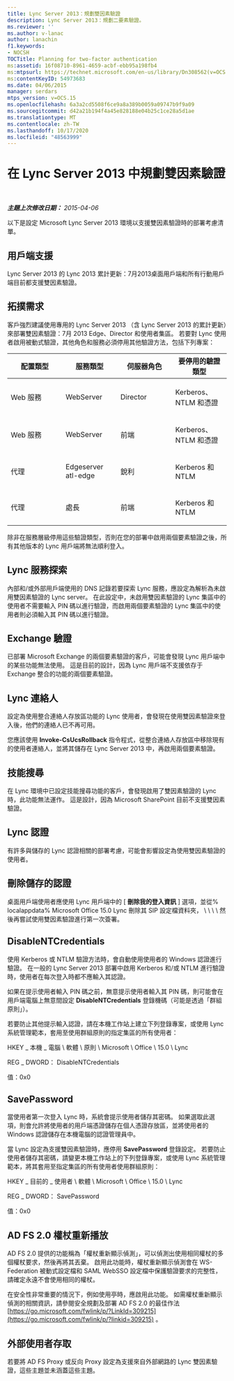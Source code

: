 ```yaml
---
title: Lync Server 2013：規劃雙因素驗證
description: Lync Server 2013：規劃二要素驗證。
ms.reviewer: ''
ms.author: v-lanac
author: lanachin
f1.keywords:
- NOCSH
TOCTitle: Planning for two-factor authentication
ms:assetid: 16f08710-8961-4659-acbf-ebb95a198fb4
ms:mtpsurl: https://technet.microsoft.com/en-us/library/Dn308562(v=OCS.15)
ms:contentKeyID: 54973683
ms.date: 04/06/2015
manager: serdars
mtps_version: v=OCS.15
ms.openlocfilehash: 6a3a2cd5508f6ce9a8a389b0059a09747b9f9a09
ms.sourcegitcommit: d42a21b194f4a45e828188e04b25c1ce28a5d1ae
ms.translationtype: MT
ms.contentlocale: zh-TW
ms.lasthandoff: 10/17/2020
ms.locfileid: "48563999"
---
```

# <a name="planning-for-two-factor-authentication-in-lync-server-2013"></a>在 Lync Server 2013 中規劃雙因素驗證

<div data-xmlns="http://www.w3.org/1999/xhtml">

<div class="topic" data-xmlns="http://www.w3.org/1999/xhtml" data-msxsl="urn:schemas-microsoft-com:xslt" data-cs="https://msdn.microsoft.com/">

<div data-asp="https://msdn2.microsoft.com/asp">



</div>

<div id="mainSection">

<div id="mainBody">

<span> </span>

_**主題上次修改日期：** 2015-04-06_

以下是設定 Microsoft Lync Server 2013 環境以支援雙因素驗證時的部署考慮清單。

<div>

## <a name="client-support"></a>用戶端支援

Lync Server 2013 的 Lync 2013 累計更新：7月2013桌面用戶端和所有行動用戶端目前都支援雙因素驗證。

</div>

<div>

## <a name="topology-requirements"></a>拓撲需求

客戶強烈建議使用專用的 Lync Server 2013 （含 Lync Server 2013 的累計更新）來部署雙因素驗證：7月 2013 Edge、Director 和使用者集區。 若要對 Lync 使用者啟用被動式驗證，其他角色和服務必須停用其他驗證方法，包括下列專案：


<table>
<colgroup>
<col style="width: 25%" />
<col style="width: 25%" />
<col style="width: 25%" />
<col style="width: 25%" />
</colgroup>
<thead>
<tr class="header">
<th>配置類型</th>
<th>服務類型</th>
<th>伺服器角色</th>
<th>要停用的驗證類型</th>
</tr>
</thead>
<tbody>
<tr class="odd">
<td><p>Web 服務</p></td>
<td><p>WebServer</p></td>
<td><p>Director</p></td>
<td><p>Kerberos、NTLM 和憑證</p></td>
</tr>
<tr class="even">
<td><p>Web 服務</p></td>
<td><p>WebServer</p></td>
<td><p>前端</p></td>
<td><p>Kerberos、NTLM 和憑證</p></td>
</tr>
<tr class="odd">
<td><p>代理</p></td>
<td><p>Edgeserver atl-edge</p></td>
<td><p>銳利</p></td>
<td><p>Kerberos 和 NTLM</p></td>
</tr>
<tr class="even">
<td><p>代理</p></td>
<td><p>處長</p></td>
<td><p>前端</p></td>
<td><p>Kerberos 和 NTLM</p></td>
</tr>
</tbody>
</table>


除非在服務層級停用這些驗證類型，否則在您的部署中啟用兩個要素驗證之後，所有其他版本的 Lync 用戶端將無法順利登入。

</div>

<div>

## <a name="lync-service-discovery"></a>Lync 服務探索

內部和/或外部用戶端使用的 DNS 記錄若要探索 Lync 服務，應設定為解析為未啟用雙因素驗證的 Lync server。 在此設定中，未啟用雙因素驗證的 Lync 集區中的使用者不需要輸入 PIN 碼以進行驗證，而啟用兩個要素驗證的 Lync 集區中的使用者則必須輸入其 PIN 碼以進行驗證。

</div>

<div>

## <a name="exchange-authentication"></a>Exchange 驗證

已部署 Microsoft Exchange 的兩個要素驗證的客戶，可能會發現 Lync 用戶端中的某些功能無法使用。 這是目前的設計，因為 Lync 用戶端不支援依存于 Exchange 整合的功能的兩個要素驗證。

</div>

<div>

## <a name="lync-contacts"></a>Lync 連絡人

設定為使用整合連絡人存放區功能的 Lync 使用者，會發現在使用雙因素驗證來登入後，他們的連絡人已不再可用。

您應該使用 **Invoke-CsUcsRollback** 指令程式，從整合連絡人存放區中移除現有的使用者連絡人，並將其儲存在 Lync Server 2013 中，再啟用兩個要素驗證。

</div>

<div>

## <a name="skill-search"></a>技能搜尋

在 Lync 環境中已設定技能搜尋功能的客戶，會發現啟用了雙因素驗證的 Lync 時，此功能無法運作。 這是設計，因為 Microsoft SharePoint 目前不支援雙因素驗證。

</div>

<div>

## <a name="lync-credentials"></a>Lync 認證

有許多與儲存的 Lync 認證相關的部署考慮，可能會影響設定為使用雙因素驗證的使用者。

<div>

## <a name="deleting-saved-credentials"></a>刪除儲存的認證

桌面用戶端使用者應使用 Lync 用戶端中的 [ **刪除我的登入資訊** ] 選項，並從% localappdata% Microsoft Office 15.0 Lync 刪除其 SIP 設定檔資料夾， \\ \\ \\ \\ 然後再嘗試使用雙因素驗證進行第一次簽署。

</div>

<div>

## <a name="disablentcredentials"></a>DisableNTCredentials

使用 Kerberos 或 NTLM 驗證方法時，會自動使用使用者的 Windows 認證進行驗證。 在一般的 Lync Server 2013 部署中啟用 Kerberos 和/或 NTLM 進行驗證時，使用者在每次登入時都不應輸入其認證。

如果在提示使用者輸入 PIN 碼之前，無意提示使用者輸入其 PIN 碼，則可能會在用戶端電腦上無意間設定 **DisableNTCredentials** 登錄機碼（可能是透過「群組原則」）。

若要防止其他提示輸入認證，請在本機工作站上建立下列登錄專案，或使用 Lync 系統管理範本，套用至使用群組原則的指定集區的所有使用者：

HKEY \_ 本機 \_ 電腦 \\ 軟體 \\ 原則 \\ Microsoft \\ Office \\ 15.0 \\ Lync

REG \_ DWORD： DisableNTCredentials

值：0x0

</div>

<div>

## <a name="savepassword"></a>SavePassword

當使用者第一次登入 Lync 時，系統會提示使用者儲存其密碼。 如果選取此選項，則會允許將使用者的用戶端憑證儲存在個人憑證存放區，並將使用者的 Windows 認證儲存在本機電腦的認證管理員中。

當 Lync 設定為支援雙因素驗證時，應停用 **SavePassword** 登錄設定。 若要防止使用者儲存其密碼，請變更本機工作站上的下列登錄專案，或使用 Lync 系統管理範本，將其套用至指定集區的所有使用者使用群組原則：

HKEY \_ 目前的 \_ 使用者 \\ 軟體 \\ Microsoft \\ Office \\ 15.0 \\ Lync

REG \_ DWORD： SavePassword

值：0x0

</div>

</div>

<div>

## <a name="ad-fs-20-token-replay"></a>AD FS 2.0 權杖重新播放

AD FS 2.0 提供的功能稱為「權杖重新顯示偵測」，可以偵測出使用相同權杖的多個權杖要求，然後再將其丟棄。 啟用此功能時，權杖重新顯示偵測會在 WS-Federation 被動式設定檔和 SAML WebSSO 設定檔中保護驗證要求的完整性，請確定永遠不會使用相同的權杖。

在安全性非常重要的情況下，例如使用亭時，應啟用此功能。 如需權杖重新顯示偵測的相關資訊，請參閱安全規劃及部署 AD FS 2.0 的最佳作法 [https://go.microsoft.com/fwlink/p/?LinkId=309215](https://go.microsoft.com/fwlink/p/?linkid=309215) 。

</div>

<div>

## <a name="external-user-access"></a>外部使用者存取

若要將 AD FS Proxy 或反向 Proxy 設定為支援來自外部網路的 Lync 雙因素驗證，這些主題並未涵蓋這些主題。

</div>

</div>

<span> </span>

</div>

</div>

</div>

